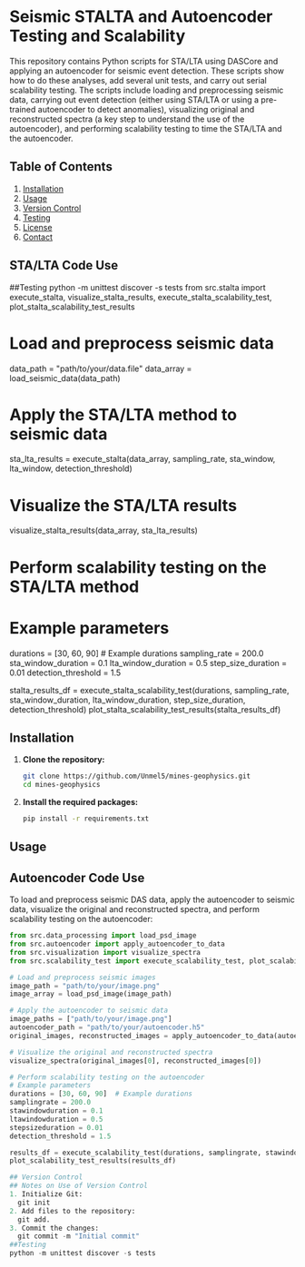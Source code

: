 # Seismic STALTA and Autoencoder Testing and Scalability
This repository contains Python scripts for STA/LTA using DASCore and applying an autoencoder for seismic event detection. These scripts show how to do these analyses, add several unit tests, and carry out serial scalability testing. The scripts include loading and preprocessing seismic data, carrying out event detection (either using STA/LTA or using a pre-trained autoencoder to detect anomalies), visualizing original and reconstructed spectra (a key step to understand the use of the autoencoder), and performing scalability testing to time the STA/LTA and the autoencoder.

## Table of Contents

1. [Installation](#installation)
2. [Usage](#usage)
3. [Version Control](#version-control)
4. [Testing](#testing)
5. [License](#license)
6. [Contact](#contact)

## STA/LTA Code Use
##Testing
python -m unittest discover -s tests
from src.stalta import execute_stalta, visualize_stalta_results, execute_stalta_scalability_test, plot_stalta_scalability_test_results

# Load and preprocess seismic data
data_path = "path/to/your/data.file"
data_array = load_seismic_data(data_path)

# Apply the STA/LTA method to seismic data
sta_lta_results = execute_stalta(data_array, sampling_rate, sta_window, lta_window, detection_threshold)

# Visualize the STA/LTA results
visualize_stalta_results(data_array, sta_lta_results)

# Perform scalability testing on the STA/LTA method
# Example parameters
durations = [30, 60, 90]  # Example durations
sampling_rate = 200.0
sta_window_duration = 0.1
lta_window_duration = 0.5
step_size_duration = 0.01
detection_threshold = 1.5

stalta_results_df = execute_stalta_scalability_test(durations, sampling_rate, sta_window_duration, lta_window_duration, step_size_duration, detection_threshold)
plot_stalta_scalability_test_results(stalta_results_df)


## Installation

1. **Clone the repository:**
    ```sh
    git clone https://github.com/Unmel5/mines-geophysics.git
    cd mines-geophysics
    ```

2. **Install the required packages:**
    ```sh
    pip install -r requirements.txt
    ```

## Usage

## Autoencoder Code Use

To load and preprocess seismic DAS data, apply the autoencoder to seismic data, visualize the original and reconstructed spectra, and perform scalability testing on the autoencoder:


```python
from src.data_processing import load_psd_image
from src.autoencoder import apply_autoencoder_to_data
from src.visualization import visualize_spectra
from src.scalability_test import execute_scalability_test, plot_scalability_test_results

# Load and preprocess seismic images
image_path = "path/to/your/image.png"
image_array = load_psd_image(image_path)

# Apply the autoencoder to seismic data
image_paths = ["path/to/your/image.png"]
autoencoder_path = "path/to/your/autoencoder.h5"
original_images, reconstructed_images = apply_autoencoder_to_data(autoencoder_path, image_paths)

# Visualize the original and reconstructed spectra
visualize_spectra(original_images[0], reconstructed_images[0])

# Perform scalability testing on the autoencoder
# Example parameters
durations = [30, 60, 90]  # Example durations
samplingrate = 200.0
stawindowduration = 0.1
ltawindowduration = 0.5
stepsizeduration = 0.01
detection_threshold = 1.5

results_df = execute_scalability_test(durations, samplingrate, stawindowduration, ltawindowduration, stepsizeduration, detection_threshold)
plot_scalability_test_results(results_df)

## Version Control
## Notes on Use of Version Control
1. Initialize Git:
  git init
2. Add files to the repository:
  git add.
3. Commit the changes:
  git commit -m "Initial commit"
##Testing
python -m unittest discover -s tests

